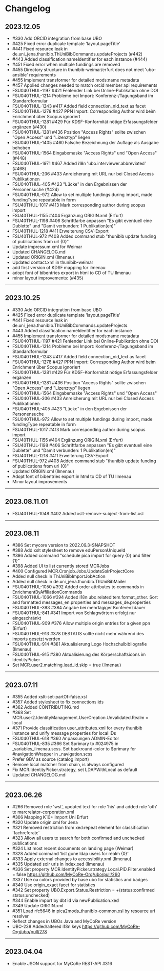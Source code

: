 # Changelog

## 2023.12.05

- #330 Add ORCID integration from base UBO
- #425 Fixed error duplicate template 'layout.pageTitle'
- #441 Fixed resource leak in de.uni_jena.thunibib.ThUniBibCommands.updateProjects (#442)
- #443 Added classification nameIdentifier for each instance (#444)
- #451 Fixed error when multiple fundings are removed
- #455 Directory structure in thunibib-weimar/erfurt does not meet 'ubo-ansible' requirements
- #455 Implement transformer for detailed mods:name metadata
- #457 Applied changes needed to match orcid member api requirements
- FSU040THUL-1197 #421 Fehlender Link bei Online-Publikation ohne DOI
- FSU040THUL-1214 Probleme bei Import: Konferenz-/Tagungsband im Standardformular
- FSU040THUL-1243 #417 Added field connection_nid_text as facet
- FSU040THUL-1278 #427 PPN Import: Corresponding Author wird beim Enrichment über Scopus ignoriert
- FSU040THUL-1281 #429 Für KDSF-Konformität nötige Erfassungsfelder ergänzen (#430)
- FSU040THUL-1281 #436 Position "Access Rights" sollte zwischen "Open Access" und "Lizenztyp" liegen
- FSU040THUL-1405 #460 Falsche Bezeichnung der Auflage als Ausgabe behoben
- FSU040THUL-1564  Eingabemaske "Access Rights" und "Open Access" (#448)
- FSU040THUL-1971 #467 Added i18n 'ubo.interviewer.abbreviated' (#468)
- FSU040THUL-206 #433 Anreicherung mit URL nur bei Closed Access Publikationen
- FSU040THUL-405 #423 "Lücke" in den Ergebnissen der Personensuche (#424)
- FSU040THUL-972 Allow to set multiple fundings during import, made fundingType repeatable in form
- FSU40THUL-1017 #413 Mark corresponding author during scopus import
- FSU40THUL-1155 #404 Ergänzung ORIGIN.xml (Erfurt)
- FSU40THUL-1198 #406 Schriftfarbe anpassen "Es gibt eventuell eine Dublette" und "Damit verbunden: 1 Publikation(en)"
- FSU40THUL-1218 #411 Erweiterung CSV-Export
- FSU40THUL-972 #408 Added command stub "thunibib update funding of publications from url {0}"
- Update impressum.xml for Weimar
- Updated CHANGELOG.md
- Updated ORIGIN.xml (Ilmenau)
- Updated contact.xml in thunibib-weimar
- add first version of KDSF mapping for ilmenau
- adopt font of bibentries export in html to CD of TU Ilmenau
- minor layout improvements: (#435)
---

## 2023.10.25

- #330 Add ORCID integration from base UBO
- #425 Fixed error duplicate template 'layout.pageTitle'
- #441 Fixed resource leak in de.uni_jena.thunibib.ThUniBibCommands.updateProjects
- #443 Added classification nameIdentifier for each instance
- #455 Implement transformer for detailed mods:name metadata
- FSU040THUL-1197 #421 Fehlender Link bei Online-Publikation ohne DOI
- FSU040THUL-1214 Probleme bei Import: Konferenz-/Tagungsband im Standardformular
- FSU040THUL-1243 #417 Added field connection_nid_text as facet
- FSU040THUL-1278 #427 PPN Import: Corresponding Author wird beim Enrichment über Scopus ignoriert
- FSU040THUL-1281 #429 Für KDSF-Konformität nötige Erfassungsfelder ergänzen
- FSU040THUL-1281 #436 Position "Access Rights" sollte zwischen "Open Access" und "Lizenztyp" liegen
- FSU040THUL-1564  Eingabemaske "Access Rights" und "Open Access"
- FSU040THUL-206 #433 Anreicherung mit URL nur bei Closed Access Publikationen
- FSU040THUL-405 #423 "Lücke" in den Ergebnissen der Personensuche
- FSU040THUL-972 Allow to set multiple fundings during import, made fundingType repeatable in form
- FSU40THUL-1017 #413 Mark corresponding author during scopus import
- FSU40THUL-1155 #404 Ergänzung ORIGIN.xml (Erfurt)
- FSU40THUL-1198 #406 Schriftfarbe anpassen "Es gibt eventuell eine Dublette" und "Damit verbunden: 1 Publikation(en)"
- FSU40THUL-1218 #411 Erweiterung CSV-Export
- FSU40THUL-972 #408 Added command stub "thunibib update funding of publications from url {0}"
- Updated ORIGIN.xml (Ilmenau)
- Adopt font of bibentries export in html to CD of TU Ilmenau
- Minor layout improvements
---

## 2023.08.11.01

- FSU40THUL-1048 #402 Added xslt-remove-subject-from-list.xsl
---


## 2023.08.11

- #386 Set mycore version to 2022.06.3-SNAPSHOT
- #388 Add xslt stylesheet to remove eduPersonUniqueId
- #396 Added command "schedule pica import for query {0} and filter {1}"
- #398 Added UI to list currently stored MCRJobs
- #400 Configured MCR.Cronjob.Jobs.UpdateSolrProjectCore
- Added null check in ThUniBibImportJobAction
- Added null check in de.uni_jena.thunibib.ThUniBibMailer
- FSU040THUL-1050 #392 Added order attributes to commands in EnrichmentByAffiliationCommands
- FSU040THUL-1066 #394 Added i18n ubo.relatedItem.format_other. Sort and formatted messages_en.properties and messages_de.properties
- FSU040THUL-383 #384 Angabe bei mehrtägiger Konferenzdauer
- FSU040THUL-841 #341 Import von Schlagwörtern erfolgt nur eingeschränkt
- FSU040THUL-909 #376 Allow multiple origin entries for a given ppn (Erfurt)
- FSU040THUL-913 #378 DESTATIS sollte nicht mehr während des Imports gesetzt werden
- FSU040THUL-914 #381 Aktualisierung Logo Hochschulbibliografie (Ilmenau)
- FSU040THUL-915 #380 Aktualisierung des Körperschaftsicons im IdentityPicker
- Set MCR.user2.matching.lead_id.skip = true (Ilmenau)
---

## 2023.07.11

- #355 Added xslt-set-partOf-false.xsl
- #357 Added stylesheet to fix connections ids
- #362 Added CONTRIBUTING.md
- #368 Set MCR.user2.IdentityManagement.UserCreation.Unvalidated.Realm = local
- #371 Provide classification user_attributes.xml for every thunibib instance and unify message properties for local IDs
- FSU040THUL-618 #360 Anpassungen ADMIN-Editor
- FSU040THUL-835 #366 Set $primary to #024975 in _variables_ilmenau.scss. Set backround-color to $primary for #navigationWrapper in _navigation.scss
- Prefer GBV as source (catalog import)
- Remove local matcher from chain, is always configured
- Fix MCR.IdentityPicker.strategy, set LDAPWithLocal as default
- Updated CHANGELOG.md
---

## 2023.06.26

- #266 Removed role 'wst', updated text for role 'his' and added role 'oth' to marcrelator-corporation.xml
- #306 Mapping K10+ Import Uni Erfurt
- #320 Update origin.xml for Jena
- #321 Removed restriction from xed:repeat element for classification 'fachreferate'
- #323 Allow all users to search for both confirmed and unchecked publications
- #324 List most recent documents on landing page (Weimar)
- #328 Added command 'list gone ldap users for realm {0}'
- #333 Apply external changes to accessibility.xml [Ilmenau]
- #335 Updated solr uris in index.xed (Ilmenau)
- #336 Set property MCR.IdentityPicker.strategy.Local.PID.Filter.enabled = false https://github.com/MyCoRe-Org/ubo/pull/290
- #337 Use oa colors provided by base ubo for statistics and badges
- #340 Use origin_exact facet for statistics
- #342 Set property UBO.Export.Status.Restriction = +(status:confirmed status:unchecked)
- #344 Enable import by dbt id via newPublication.xed
- #349 Update ORIGIN.xml
- #351 Load rfc5646 in pica2mods_thunibib-common.xsl by resource uri resolver
- Reflect changes in UBOs Java and MyCoRe version
- UBO-238 Added/altered i18n keys https://github.com/MyCoRe-Org/ubo/pull/278
---

## 2023.04.04

- Enable JSON support for MyCoRe REST-API #316

